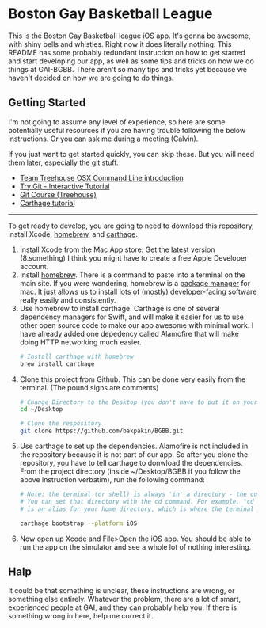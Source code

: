# Boston Gay Basketball League

This is the Boston Gay Basketball league iOS app. It's gonna be awesome, with shiny bells and whistles.
Right now it does literally nothing.
This README has some probably redundant instruction on how to get started and start developing our app,
as well as some tips and tricks on how we do things at GAI-BGBB. There aren't so many tips and tricks
yet because we haven't decided on how we are going to do things.

## Getting Started

I'm not going to assume any level of experience, so here are some potentially useful
resources if you are having trouble following the below instructions. Or you can ask me during a meeting (Calvin).

If you just want to get started quickly, you can skip these. But you will need them later, especially the git stuff.

* [Team Treehouse OSX Command Line introduction](http://blog.teamtreehouse.com/introduction-to-the-mac-os-x-command-line)
* [Try Git - Interactive Tutorial](https://try.github.io/levels/1/challenges/1)
* [Git Course (Treehouse)](https://teamtreehouse.com/library/git-basics)
* [Carthage tutorial](https://www.raywenderlich.com/109330/carthage-tutorial-getting-started)

-----

To get ready to develop, you are going to need to download this repository, install
Xcode, [homebrew](http://brew.sh/index.html), and [carthage](https://github.com/Carthage/Carthage).

1. Install Xcode from the Mac App store. Get the latest version (8.something) I think you might have to create a free Apple
 Developer account.
2. Install [homebrew](http://brew.sh/index.html). There is a command to paste into a terminal on the main site.
 If you were wondering, homebrew is a [package manager](https://en.wikipedia.org/wiki/Package_manager) for mac. It just allows us to install lots of (mostly) developer-facing software really easily and consistently.
3. Use homebrew to install carthage. Carthage is one of several dependency managers for Swift, and will
 make it easier for us to use other open source code to make our app awesome with minimal work. I have already
 added one depedency called Alamofire that will make doing HTTP networking much easier.
   ```bash
   # Install carthage with homebrew
   brew install carthage
   ```
4. Clone this project from Github. This can be done very easily from the terminal. (The pound signs are comments)
   ```bash
   # Change Directory to the Desktop (you don't have to put it on your desktop)
   cd ~/Desktop

   # Clone the respository
   git clone https://github.com/bakpakin/BGBB.git
   ```
5. Use carthage to set up the dependencies. Alamofire is not included in the repository because it is not part
 of our app. So after you clone the repository, you have to tell carthage to donwload the dependencies. From
 the project directory (inside ~/Desktop/BGBB if you follow the above instruction verbatim), run the following command:
   ```bash
   # Note: the terminal (or shell) is always 'in' a directory - the current directory.
   # You can set that directory with the cd command. For example, "cd ~/Desktop/BGBB". The tilda
   # is an alias for your home directory, which is where the terminal probably starts.

   carthage bootstrap --platform iOS
   ```
6. Now open up Xcode and File>Open the iOS app. You should be able to run the app on the simulator and see
  a whole lot of nothing interesting.

## Halp

It could be that something is unclear, these instructions are wrong, or something else entirely.
Whatever the problem, there are a lot of smart, experienced people at GAI, and they can probably help you.
If there is something wrong in here, help me correct it.